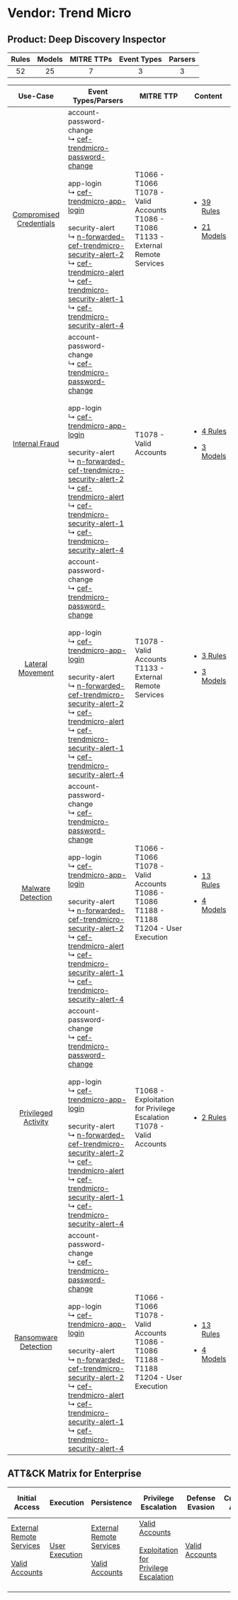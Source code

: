 Vendor: Trend Micro
===================
Product: Deep Discovery Inspector
---------------------------------
| Rules | Models | MITRE TTPs | Event Types | Parsers |
|:-----:|:------:|:----------:|:-----------:|:-------:|
|  52   |   25   |     7      |      3      |    3    |

|                                  Use-Case                                  | Event Types/Parsers                                                                                                                                                                                                                                                                                                                                                                                                                                                                                                                                                                                                                                                 | MITRE TTP                                                                                               | Content                                                                                                                                   |
|:--------------------------------------------------------------------------:| ------------------------------------------------------------------------------------------------------------------------------------------------------------------------------------------------------------------------------------------------------------------------------------------------------------------------------------------------------------------------------------------------------------------------------------------------------------------------------------------------------------------------------------------------------------------------------------------------------------------------------------------------------------------- | ------------------------------------------------------------------------------------------------------- | ----------------------------------------------------------------------------------------------------------------------------------------- |
| [Compromised Credentials](../../../UseCases/uc_compromised_credentials.md) |  account-password-change<br> ↳ [cef-trendmicro-password-change](Parsers/parserContent_cef-trendmicro-password-change.md)<br><br> app-login<br> ↳ [cef-trendmicro-app-login](Parsers/parserContent_cef-trendmicro-app-login.md)<br><br> security-alert<br> ↳ [n-forwarded-cef-trendmicro-security-alert-2](Parsers/parserContent_n-forwarded-cef-trendmicro-security-alert-2.md)<br> ↳ [cef-trendmicro-alert](Parsers/parserContent_cef-trendmicro-alert.md)<br> ↳ [cef-trendmicro-security-alert-1](Parsers/parserContent_cef-trendmicro-security-alert-1.md)<br> ↳ [cef-trendmicro-security-alert-4](Parsers/parserContent_cef-trendmicro-security-alert-4.md)<br> | T1066 - T1066<br>T1078 - Valid Accounts<br>T1086 - T1086<br>T1133 - External Remote Services<br>        | [<ul><li>39 Rules</li></ul><ul><li>21 Models</li></ul>](Rules_Models/r_m_trend_micro_deep_discovery_inspector_Compromised_Credentials.md) |
|          [Internal Fraud](../../../UseCases/uc_internal_fraud.md)          |  account-password-change<br> ↳ [cef-trendmicro-password-change](Parsers/parserContent_cef-trendmicro-password-change.md)<br><br> app-login<br> ↳ [cef-trendmicro-app-login](Parsers/parserContent_cef-trendmicro-app-login.md)<br><br> security-alert<br> ↳ [n-forwarded-cef-trendmicro-security-alert-2](Parsers/parserContent_n-forwarded-cef-trendmicro-security-alert-2.md)<br> ↳ [cef-trendmicro-alert](Parsers/parserContent_cef-trendmicro-alert.md)<br> ↳ [cef-trendmicro-security-alert-1](Parsers/parserContent_cef-trendmicro-security-alert-1.md)<br> ↳ [cef-trendmicro-security-alert-4](Parsers/parserContent_cef-trendmicro-security-alert-4.md)<br> | T1078 - Valid Accounts<br>                                                                              | [<ul><li>4 Rules</li></ul><ul><li>3 Models</li></ul>](Rules_Models/r_m_trend_micro_deep_discovery_inspector_Internal_Fraud.md)            |
|        [Lateral Movement](../../../UseCases/uc_lateral_movement.md)        |  account-password-change<br> ↳ [cef-trendmicro-password-change](Parsers/parserContent_cef-trendmicro-password-change.md)<br><br> app-login<br> ↳ [cef-trendmicro-app-login](Parsers/parserContent_cef-trendmicro-app-login.md)<br><br> security-alert<br> ↳ [n-forwarded-cef-trendmicro-security-alert-2](Parsers/parserContent_n-forwarded-cef-trendmicro-security-alert-2.md)<br> ↳ [cef-trendmicro-alert](Parsers/parserContent_cef-trendmicro-alert.md)<br> ↳ [cef-trendmicro-security-alert-1](Parsers/parserContent_cef-trendmicro-security-alert-1.md)<br> ↳ [cef-trendmicro-security-alert-4](Parsers/parserContent_cef-trendmicro-security-alert-4.md)<br> | T1078 - Valid Accounts<br>T1133 - External Remote Services<br>                                          | [<ul><li>3 Rules</li></ul><ul><li>3 Models</li></ul>](Rules_Models/r_m_trend_micro_deep_discovery_inspector_Lateral_Movement.md)          |
|       [Malware Detection](../../../UseCases/uc_malware_detection.md)       |  account-password-change<br> ↳ [cef-trendmicro-password-change](Parsers/parserContent_cef-trendmicro-password-change.md)<br><br> app-login<br> ↳ [cef-trendmicro-app-login](Parsers/parserContent_cef-trendmicro-app-login.md)<br><br> security-alert<br> ↳ [n-forwarded-cef-trendmicro-security-alert-2](Parsers/parserContent_n-forwarded-cef-trendmicro-security-alert-2.md)<br> ↳ [cef-trendmicro-alert](Parsers/parserContent_cef-trendmicro-alert.md)<br> ↳ [cef-trendmicro-security-alert-1](Parsers/parserContent_cef-trendmicro-security-alert-1.md)<br> ↳ [cef-trendmicro-security-alert-4](Parsers/parserContent_cef-trendmicro-security-alert-4.md)<br> | T1066 - T1066<br>T1078 - Valid Accounts<br>T1086 - T1086<br>T1188 - T1188<br>T1204 - User Execution<br> | [<ul><li>13 Rules</li></ul><ul><li>4 Models</li></ul>](Rules_Models/r_m_trend_micro_deep_discovery_inspector_Malware_Detection.md)        |
|     [Privileged Activity](../../../UseCases/uc_privileged_activity.md)     |  account-password-change<br> ↳ [cef-trendmicro-password-change](Parsers/parserContent_cef-trendmicro-password-change.md)<br><br> app-login<br> ↳ [cef-trendmicro-app-login](Parsers/parserContent_cef-trendmicro-app-login.md)<br><br> security-alert<br> ↳ [n-forwarded-cef-trendmicro-security-alert-2](Parsers/parserContent_n-forwarded-cef-trendmicro-security-alert-2.md)<br> ↳ [cef-trendmicro-alert](Parsers/parserContent_cef-trendmicro-alert.md)<br> ↳ [cef-trendmicro-security-alert-1](Parsers/parserContent_cef-trendmicro-security-alert-1.md)<br> ↳ [cef-trendmicro-security-alert-4](Parsers/parserContent_cef-trendmicro-security-alert-4.md)<br> | T1068 - Exploitation for Privilege Escalation<br>T1078 - Valid Accounts<br>                             | [<ul><li>2 Rules</li></ul>](Rules_Models/r_m_trend_micro_deep_discovery_inspector_Privileged_Activity.md)                                 |
|    [Ransomware Detection](../../../UseCases/uc_ransomware_detection.md)    |  account-password-change<br> ↳ [cef-trendmicro-password-change](Parsers/parserContent_cef-trendmicro-password-change.md)<br><br> app-login<br> ↳ [cef-trendmicro-app-login](Parsers/parserContent_cef-trendmicro-app-login.md)<br><br> security-alert<br> ↳ [n-forwarded-cef-trendmicro-security-alert-2](Parsers/parserContent_n-forwarded-cef-trendmicro-security-alert-2.md)<br> ↳ [cef-trendmicro-alert](Parsers/parserContent_cef-trendmicro-alert.md)<br> ↳ [cef-trendmicro-security-alert-1](Parsers/parserContent_cef-trendmicro-security-alert-1.md)<br> ↳ [cef-trendmicro-security-alert-4](Parsers/parserContent_cef-trendmicro-security-alert-4.md)<br> | T1066 - T1066<br>T1078 - Valid Accounts<br>T1086 - T1086<br>T1188 - T1188<br>T1204 - User Execution<br> | [<ul><li>13 Rules</li></ul><ul><li>4 Models</li></ul>](Rules_Models/r_m_trend_micro_deep_discovery_inspector_Ransomware_Detection.md)     |

ATT&CK Matrix for Enterprise
----------------------------
| Initial Access                                                                                                                                   | Execution                                                           | Persistence                                                                                                                                      | Privilege Escalation                                                                                                                                          | Defense Evasion                                                     | Credential Access | Discovery | Lateral Movement | Collection | Command and Control | Exfiltration | Impact |
| ------------------------------------------------------------------------------------------------------------------------------------------------ | ------------------------------------------------------------------- | ------------------------------------------------------------------------------------------------------------------------------------------------ | ------------------------------------------------------------------------------------------------------------------------------------------------------------- | ------------------------------------------------------------------- | ----------------- | --------- | ---------------- | ---------- | ------------------- | ------------ | ------ |
| [External Remote Services](https://attack.mitre.org/techniques/T1133)<br><br>[Valid Accounts](https://attack.mitre.org/techniques/T1078)<br><br> | [User Execution](https://attack.mitre.org/techniques/T1204)<br><br> | [External Remote Services](https://attack.mitre.org/techniques/T1133)<br><br>[Valid Accounts](https://attack.mitre.org/techniques/T1078)<br><br> | [Valid Accounts](https://attack.mitre.org/techniques/T1078)<br><br>[Exploitation for Privilege Escalation](https://attack.mitre.org/techniques/T1068)<br><br> | [Valid Accounts](https://attack.mitre.org/techniques/T1078)<br><br> |                   |           |                  |            |                     |              |        |